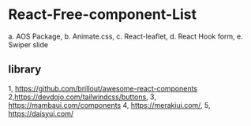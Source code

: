 # React-Free-component-List
 a. AOS Package,
b. Animate.css,
c. React-leaflet,
d. React Hook form,
e. Swiper slide


library 
---------
1, https://github.com/brillout/awesome-react-components 2,https://devdojo.com/tailwindcss/buttons, 
3, https://mambaui.com/components 
4, https://merakiui.com/, 
5, https://daisyui.com/
